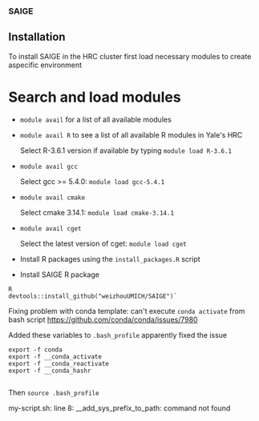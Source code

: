 ### SAIGE

## Installation

To install SAIGE in the HRC cluster first load necessary modules to create aspecific environment

# Search and load modules

* `module avail` for a list of all available modules
 
* `module avail R` to see a list of all available R modules in Yale's HRC

	Select R-3.6.1 version if available by typing `module load R-3.6.1`

* `module avail gcc`

	Select gcc >= 5.4.0: `module load gcc-5.4.1`

* `module avail cmake`

	Select cmake 3.14.1: `module load cmake-3.14.1`

* `module avail cget`

	Select the latest version of cget: `module load cget`

* Install R packages using the `install_packages.R` script

* Install SAIGE R package
	
```
R 
devtools::install_github("weizhouUMICH/SAIGE")`
```


Fixing problem with conda template: can't execute `conda activate` from bash script 
https://github.com/conda/conda/issues/7980

Added these variables to `.bash_profile` apparently fixed the issue

```
export -f conda
export -f __conda_activate
export -f __conda_reactivate
export -f __conda_hashr
        
```
Then `source .bash_profile`


my-script.sh: line 8: __add_sys_prefix_to_path: command not found